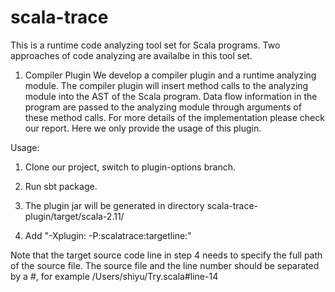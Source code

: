 # scala-trace
This is a runtime code analyzing tool set for Scala programs. Two approaches of code analyzing are availalbe in this tool set.

1. Compiler Plugin 
We develop a compiler plugin and a runtime analyzing module. The compiler plugin will insert method calls to the analyzing module into the AST of the Scala program. Data flow information in the program are passed to the analyzing module through arguments of these method calls. For more details of the implementation please check our report. Here we only provide the usage of this plugin.

Usage:

1. Clone our project, switch to plugin-options branch.

2. Run sbt package.

3. The plugin jar will be generated in directory scala-trace-plugin/target/scala-2.11/

4. Add "-Xplugin:<path to the plugin jar> -P:scalatrace:targetline:<the source code line that writes the final result of the Scala program>"

Note that the target source code line in step 4 needs to specify the full path of the source file. The source file and the line number should be separated by a #, for example /Users/shiyu/Try.scala#line-14
